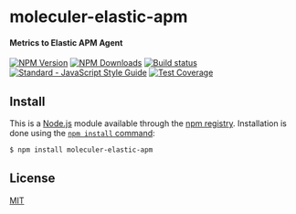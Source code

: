 # moleculer-elastic-apm
#### Metrics to Elastic APM Agent

[![NPM Version][npm-image]][npm-url]
[![NPM Downloads][downloads-image]][downloads-url]
[![Build status][travis-image]][travis-url]
[![Standard - JavaScript Style Guide][standart-image]][standart-url]
[![Test Coverage][coveralls-image]][coveralls-url]


## Install

This is a [Node.js](https://nodejs.org/en/) module available through the
[npm registry](https://www.npmjs.com/). Installation is done using the
[`npm install` command](https://docs.npmjs.com/getting-started/installing-npm-packages-locally):

```sh
$ npm install moleculer-elastic-apm
```


## License

[MIT](LICENSE)

[npm-image]: https://img.shields.io/npm/v/moleculer-elastic-apm.svg
[npm-url]: https://npmjs.org/package/moleculer-elastic-apm
[travis-image]: https://img.shields.io/travis/intech/moleculer-elastic-apm/master.svg?label=linux
[travis-url]: https://travis-ci.org/intech/moleculer-elastic-apm
[coveralls-image]: https://img.shields.io/coveralls/intech/moleculer-elastic-apm/master.svg
[coveralls-url]: https://coveralls.io/github/intech/moleculer-elastic-apm
[downloads-image]: https://img.shields.io/npm/dm/moleculer-elastic-apm.svg
[downloads-url]: https://npmjs.org/package/moleculer-elastic-apm
[standart-image]: https://img.shields.io/badge/code%20style-standard-brightgreen.svg
[standart-url]: https://github.com/standard/standard
